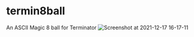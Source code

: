 # termin8ball
An ASCII Magic 8 ball for Terminator
![Screenshot at 2021-12-17 16-17-11](https://user-images.githubusercontent.com/75060689/146621805-75e34f7f-98b3-42a2-b072-7ad7ca583bb5.png)
